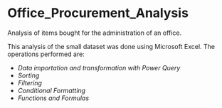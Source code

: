 # Office_Procurement_Analysis
Analysis of items bought for the administration of an office.


This analysis of the small dataset was done using Microsoft Excel. The operations performed are:


- *Data importation and transformation with Power Query*
- *Sorting*
- *Filtering*
- *Conditional Formatting*
- *Functions and Formulas*

